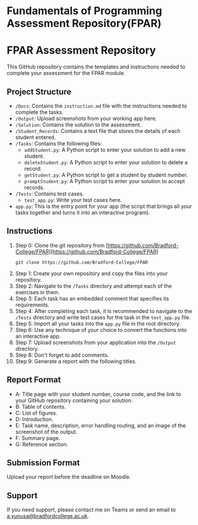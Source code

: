 # Fundamentals of Programming Assessment Repository(FPAR)

# FPAR Assessment Repository

This GitHub repository contains the templates and instructions needed to complete your assessment for the FPAR module.

## Project Structure

- `/Docs`: Contains the `instruction.md` file with the instructions needed to complete the tasks.
- `/Output`: Upload screenshots from your working app here.
- `/Solution`: Contains the solution to the assessment.
- `/Student_Records`: Contains a text file that stores the details of each student entered.
- `/Tasks`: Contains the following files:
    - `addStudent.py`: A Python script to enter your solution to add a new student.
    - `deleteStudent.py`: A Python script to enter your solution to delete a record.
    - `getStudent.py`: A Python script to get a student by student number.
    - `promptStudent.py`: A Python script to enter your solution to accept records.
- `/Tests`: Contains test cases.
    - `test_app.py`: Write your test cases here.
- `app.py`: This is the entry point for your app (the script that brings all your tasks together and turns it into an interactive program).

## Instructions

1. Step 0: Clone the git repository from [https://github.com/Bradford-College/FPAR](https://github.com/Bradford-College/FPAR)
    ```
    git clone https://github.com/Bradford-College/FPAR
    ```
2. Step 1: Create your own repository and copy the files into your repository.
3. Step 2: Navigate to the `/Tasks` directory and attempt each of the exercises in them.
4. Step 3: Each task has an embedded comment that specifies its requirements.
5. Step 4: After completing each task, it is recommended to navigate to the `/Tests` directory and write test cases for the task in the `test_app.py` file.
6. Step 5: Import all your tasks into the `app.py` file in the root directory.
7. Step 6: Use any technique of your choice to convert the functions into an interactive app.
8. Step 7: Upload screenshots from your application into the `/Output` directory.
9. Step 8: Don't forget to add comments.
10. Step 9: Generate a report with the following titles.

## Report Format

- A: Title page with your student number, course code, and the link to your GitHub repository containing your solution.
- B: Table of contents.
- C: List of figures.
- D: Introduction.
- E: Task name, description, error handling routing, and an image of the screenshot of the output.
- F: Summary page.
- G: Reference section.

## Submission Format

Upload your report before the deadline on Moodle.

## Support

If you need support, please contact me on Teams or send an email to a.yunusa@bradfordcollege.ac.uk.
